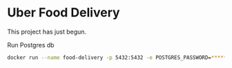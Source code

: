 # Uber Food Delivery

This project has just begun.


Run Postgres db

```bash
docker run --name food-delivery -p 5432:5432 -e POSTGRES_PASSWORD=****** -d postgres
```
